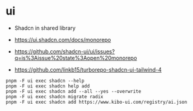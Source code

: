 # ui

- Shadcn in shared library

- https://ui.shadcn.com/docs/monorepo
- https://github.com/shadcn-ui/ui/issues?q=is%3Aissue%20state%3Aopen%20monorepo
- https://github.com/linkb15/turborepo-shadcn-ui-tailwind-4

```
pnpm -F ui exec shadcn --help
pnpm -F ui exec shadcn help add
pnpm -F ui exec shadcn add --all --yes --overwrite
pnpm -F ui exec shadcn migrate radix
pnpm -F ui exec shadcn add https://www.kibo-ui.com/registry/ai.json
```